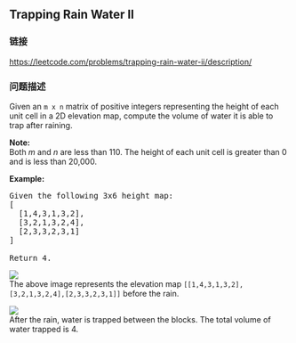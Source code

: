 ## Trapping Rain Water II  
### 链接  
https://leetcode.com/problems/trapping-rain-water-ii/description/  
### 问题描述
Given an `m x n` matrix of positive integers representing the height of each unit cell in a 2D elevation map, compute the volume of water it is able to trap after raining.


**Note:**<br />
Both *m* and *n* are less than 110. The height of each unit cell is greater than 0 and is less than 20,000.


**Example:**
<pre>
Given the following 3x6 height map:
[
  [1,4,3,1,3,2],
  [3,2,1,3,2,4],
  [2,3,3,2,3,1]
]

Return 4.
</pre>



<img src="/static/images/problemset/rainwater_empty.png" /><br />
The above image represents the elevation map `[[1,4,3,1,3,2],[3,2,1,3,2,4],[2,3,3,2,3,1]]` before the rain.



<img src="/static/images/problemset/rainwater_fill.png" /><br />
After the rain, water is trapped between the blocks. The total volume of water trapped is 4.

